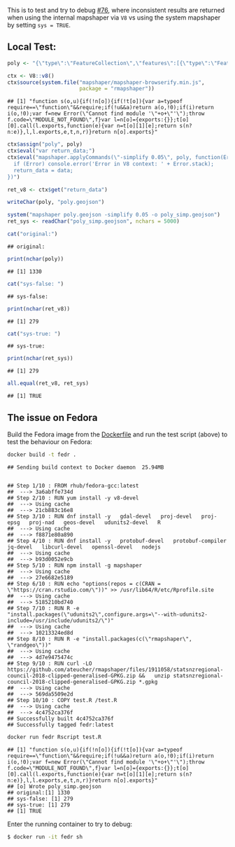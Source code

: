 
This is to test and try to debug
[\#76](https://github.com/ateucher/rmapshaper/issues/76), where
inconsistent results are returned when using the internal mapshaper via
`V8` vs using the system mapshaper by setting `sys =
TRUE`.

## Local Test:

``` r
poly <- "{\"type\":\"FeatureCollection\",\"features\":[{\"type\":\"Feature\",\"properties\":{\"foo\":\"bar\"},\"geometry\":{\"type\":\"Polygon\",\"coordinates\":[[[1745493.1964,6001802.1687],[1733165.0316,5989714.0167],[1709110.421,5986671.9829],[1701512.1629,5996204.8743],[1694071.9249,5996670.1668],[1698472.8948,5988332.4659],[1688395.3701,5989681.2008],[1677965.6958,6005588.9233],[1662101.242,6027765.2897],[1633099.9635,6066188.0936],[1632333.2593,6068917.4647],[1611887.8264,6107105.9235],[1615313.2862,6111814.5646],[1615273.0793,6122910.9659],[1607401.5736,6138887.1603],[1586362.9653,6168009.0013],[1580992.292,6187484.7528],[1598604.2695,6179319.1659],[1602302.8684,6165378.966],[1610993.2613,6147279.1175],[1618217.2473,6141247.7304],[1619611.4661,6131232.4434],[1626312.6186,6125451.5999],[1631049.39,6131536.119],[1635581.8515,6132044.6677],[1639612.9348,6128430.5315],[1648872.4808,6126997.4738],[1651390.585,6135510.2472],[1658793.6184,6130516.4984],[1664017.9086,6132002.6554],[1667504.0425,6122580.5619],[1684932.9873,6121315.2794],[1687775.4183,6113350.8992],[1698221.3987,6096136.1567],[1702333.8303,6093768.139],[1721686.2959,6084337.3811],[1733658.2241,6064257.0177],[1736021.5816,6054847.8425],[1734255.2674,6038727.4396],[1728574.9872,6038982.8492],[1731745.7286,6024545.9745],[1736045.2861,6011617.8379],[1745493.1964,6001802.1687]]]}}]}"

ctx <- V8::v8()
ctx$source(system.file("mapshaper/mapshaper-browserify.min.js",
                       package = "rmapshaper"))
```

    ## [1] "function s(o,u){if(!n[o]){if(!t[o]){var a=typeof require==\"function\"&&require;if(!u&&a)return a(o,!0);if(i)return i(o,!0);var f=new Error(\"Cannot find module '\"+o+\"'\");throw f.code=\"MODULE_NOT_FOUND\",f}var l=n[o]={exports:{}};t[o][0].call(l.exports,function(e){var n=t[o][1][e];return s(n?n:e)},l,l.exports,e,t,n,r)}return n[o].exports}"

``` r
ctx$assign("poly", poly)
ctx$eval("var return_data;")
ctx$eval("mapshaper.applyCommands(\"-simplify 0.05\", poly, function(Error, data) {
  if (Error) console.error('Error in V8 context: ' + Error.stack);
  return_data = data;
})")

ret_v8 <- ctx$get("return_data")

writeChar(poly, "poly.geojson")

system("mapshaper poly.geojson -simplify 0.05 -o poly_simp.geojson")
ret_sys <- readChar("poly_simp.geojson", nchars = 5000)

cat("original:")
```

    ## original:

``` r
print(nchar(poly))
```

    ## [1] 1330

``` r
cat("sys-false: ")
```

    ## sys-false:

``` r
print(nchar(ret_v8))
```

    ## [1] 279

``` r
cat("sys-true: ")
```

    ## sys-true:

``` r
print(nchar(ret_sys))
```

    ## [1] 279

``` r
all.equal(ret_v8, ret_sys)
```

    ## [1] TRUE

## The issue on Fedora

Build the Fedora image from the [Dockerfile](Dockerfile) and run the
test script (above) to test the behaviour on Fedora:

``` bash
docker build -t fedr .
```

    ## Sending build context to Docker daemon  25.94MB
    
    
    ## Step 1/10 : FROM rhub/fedora-gcc:latest
    ##  ---> 3a6abffe734d
    ## Step 2/10 : RUN yum install -y v8-devel
    ##  ---> Using cache
    ##  ---> 21cb883c16e8
    ## Step 3/10 : RUN dnf install -y   gdal-devel   proj-devel   proj-epsg   proj-nad   geos-devel   udunits2-devel   R
    ##  ---> Using cache
    ##  ---> f8871e80a890
    ## Step 4/10 : RUN dnf install -y   protobuf-devel   protobuf-compiler   jq-devel   libcurl-devel   openssl-devel   nodejs
    ##  ---> Using cache
    ##  ---> b93d0052e9cb
    ## Step 5/10 : RUN npm install -g mapshaper
    ##  ---> Using cache
    ##  ---> 27e6682e5189
    ## Step 6/10 : RUN echo "options(repos = c(CRAN = \"https://cran.rstudio.com/\"))" >> /usr/lib64/R/etc/Rprofile.site
    ##  ---> Using cache
    ##  ---> 5185210bd740
    ## Step 7/10 : RUN R -e "install.packages(\"udunits2\",configure.args=\"--with-udunits2-include=/usr/include/udunits2/\")"
    ##  ---> Using cache
    ##  ---> 10213324ed8d
    ## Step 8/10 : RUN R -e "install.packages(c(\"rmapshaper\", \"randgeo\"))"
    ##  ---> Using cache
    ##  ---> 4d7e9475474c
    ## Step 9/10 : RUN curl -LO https://github.com/ateucher/rmapshaper/files/1911058/statsnzregional-council-2018-clipped-generalised-GPKG.zip &&   unzip statsnzregional-council-2018-clipped-generalised-GPKG.zip *.gpkg
    ##  ---> Using cache
    ##  ---> 569da5509e2d
    ## Step 10/10 : COPY test.R /test.R
    ##  ---> Using cache
    ##  ---> 4c4752ca376f
    ## Successfully built 4c4752ca376f
    ## Successfully tagged fedr:latest

``` bash
docker run fedr Rscript test.R
```

    ## [1] "function s(o,u){if(!n[o]){if(!t[o]){var a=typeof require==\"function\"&&require;if(!u&&a)return a(o,!0);if(i)return i(o,!0);var f=new Error(\"Cannot find module '\"+o+\"'\");throw f.code=\"MODULE_NOT_FOUND\",f}var l=n[o]={exports:{}};t[o][0].call(l.exports,function(e){var n=t[o][1][e];return s(n?n:e)},l,l.exports,e,t,n,r)}return n[o].exports}"
    ## [o] Wrote poly_simp.geojson
    ## original:[1] 1330
    ## sys-false: [1] 279
    ## sys-true: [1] 279
    ## [1] TRUE

Enter the running container to try to debug:

``` bash
$ docker run -it fedr sh
```
